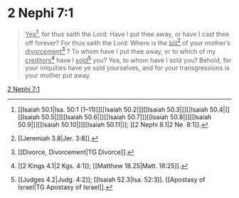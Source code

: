 # 2 Nephi 7:1

> <u>Yea</u>[^a], for thus saith the Lord: Have I put thee away, or have I cast thee off forever? For thus saith the Lord: Where is the <u>bill</u>[^b] of your mother’s <u>divorcement</u>[^c] ? To whom have I put thee away, or to which of my <u>creditors</u>[^d] have I <u>sold</u>[^e] you? Yea, to whom have I sold you? Behold, for your iniquities have ye sold yourselves, and for your transgressions is your mother put away.

[2 Nephi 7:1](https://www.churchofjesuschrist.org/study/scriptures/bofm/2-ne/7?lang=eng&id=p1#p1)


[^a]: [[Isaiah 50.1|Isa. 50:1 (1–11)]][[Isaiah 50.2|]][[Isaiah 50.3|]][[Isaiah 50.4|]][[Isaiah 50.5|]][[Isaiah 50.6|]][[Isaiah 50.7|]][[Isaiah 50.8|]][[Isaiah 50.9|]][[Isaiah 50.10|]][[Isaiah 50.11|]]; [[2 Nephi 8.1|2 Ne. 8:1]].  
[^b]: [[Jeremiah 3.8|Jer. 3:8]].  
[^c]: [[Divorce, Divorcement|TG Divorce]].  
[^d]: [[2 Kings 4.1|2 Kgs. 4:1]]; [[Matthew 18.25|Matt. 18:25]].  
[^e]: [[Judges 4.2|Judg. 4:2]]; [[Isaiah 52.3|Isa. 52:3]]. [[Apostasy of Israel|TG Apostasy of Israel]].  
